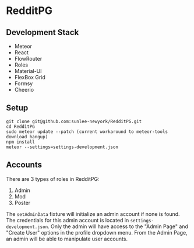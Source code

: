 # RedditPG

## Development Stack
* Meteor
* React
* FlowRouter
* Roles
* Material-UI
* FlexBox Grid
* Formsy
* Cheerio

## Setup
```
git clone git@github.com:sunlee-newyork/RedditPG.git
cd RedditPG
sudo meteor update --patch (current workaround to meteor-tools download hangup)
npm install
meteor --settings=settings-development.json
```

## Accounts
There are 3 types of roles in RedditPG:
1. Admin
2. Mod
3. Poster

The ```setAdminData``` fixture will initialize an admin account if none is found. The credentials for this admin account is located in ```settings-development.json```. Only the admin will have access to the "Admin Page" and "Create User" options in the profile dropdown menu. From the Admin Page, an admin will be able to manipulate user accounts.
